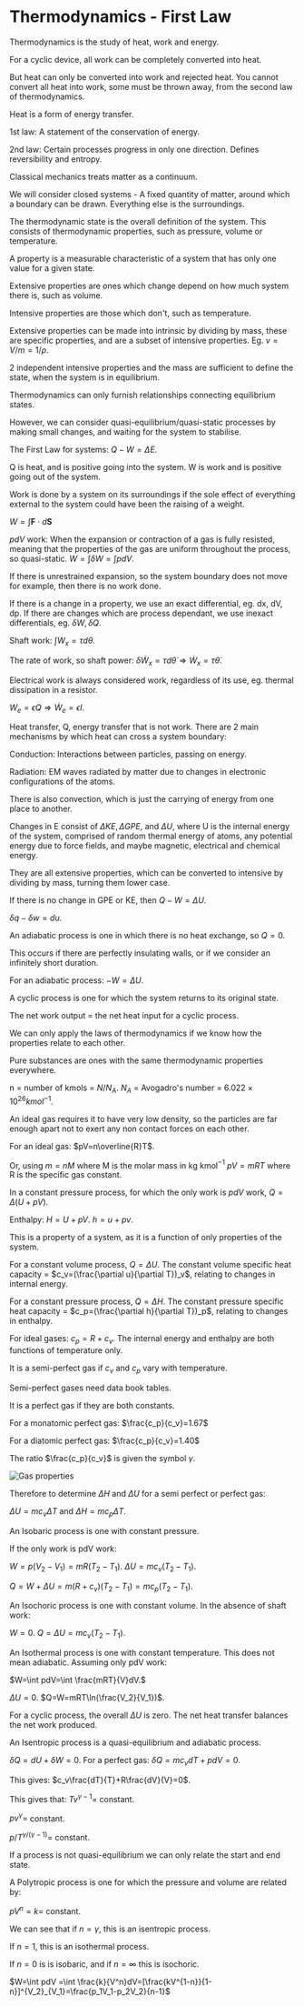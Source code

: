 # Thermodynamics - First Law

Thermodynamics is the study of heat, work and energy.

For a cyclic device, all work can be completely converted into heat.

But heat can only be converted into work and rejected heat. You cannot convert all heat into work, some must be thrown away, from the second law of thermodynamics.

Heat is a form of energy transfer.

1st law: A statement of the conservation of energy.

2nd law: Certain processes progress in only one direction. Defines reversibility and entropy.

Classical mechanics treats matter as a continuum.

We will consider closed systems - A fixed quantity of matter, around which a boundary can be drawn. Everything else is the surroundings.

The thermodynamic state is the overall definition of the system. This consists of thermodynamic properties, such as pressure, volume or temperature.

A property is a measurable characteristic of a system that has only one value for a given state.

Extensive properties are ones which change depend on how much system there is, such as volume.

Intensive properties are those which don't, such as temperature.

Extensive properties can be made into intrinsic by dividing by mass, these are specific properties, and are a subset of intensive properties. Eg. $v=V/m=1/\rho$.

2 independent intensive properties and the mass are sufficient to define the state, when the system is in equilibrium.

Thermodynamics can only furnish relationships connecting equilibrium states.

However, we can consider quasi-equilibrium/quasi-static processes by making small changes, and waiting for the system to stabilise.

The First Law for systems: $Q-W=\Delta E$.

Q is heat, and is positive going into the system. W is work and is positive going out of the system.

Work is done by a system on its surroundings if the sole effect of everything external to the system could have been the raising of a weight.

$W=\int \textbf{F}\cdot d\textbf{S}$

$pdV$ work: When the expansion or contraction of a gas is fully resisted, meaning that the properties of the gas are uniform throughout the process, so quasi-static. $W=\int \delta W=\int pdV$.

If there is unrestrained expansion, so the system boundary does not move for example, then there is no work done.

If there is a change in a property, we use an exact differential, eg. dx, dV, dp. If there are changes which are process dependant, we use inexact differentials, eg. $\delta W, \delta Q$.

Shaft work: $\int W_x=\tau d\theta$.

The rate of work, so shaft power: $\delta \dot{W}_x=\tau d\dot{\theta}\Rightarrow \dot{W}_x=\tau \dot{\theta}$.

Electrical work is always considered work, regardless of its use, eg. thermal dissipation in a resistor.

$W_e=\epsilon Q \Rightarrow \dot{W}_e=\epsilon I$.

Heat transfer, Q, energy transfer that is not work. There are 2 main mechanisms by which heat can cross a system boundary:

Conduction: Interactions between particles, passing on energy.

Radiation: EM waves radiated by matter due to changes in electronic configurations of the atoms.

There is also convection, which is just the carrying of energy from one place to another.

Changes in E consist of $\Delta KE, \Delta GPE,$ and $\Delta U$, where U is the internal energy of the system, comprised of random thermal energy of atoms, any potential energy due to force fields, and maybe magnetic, electrical and chemical energy.

They are all extensive properties, which can be converted to intensive by dividing by mass, turning them lower case.

If there is no change in GPE or KE, then $Q-W=\Delta U$.

$\delta q-\delta w=du$.

An adiabatic process is one in which there is no heat exchange, so $Q=0$.

This occurs if there are perfectly insulating walls, or if we consider an infinitely short duration.

For an adiabatic process: $-W=\Delta U$.

A cyclic process is one for which the system returns to its original state.

The net work output = the net heat input for a cyclic process.

We can only apply the laws of thermodynamics if we know how the properties relate to each other.

Pure substances are ones with the same thermodynamic properties everywhere.

n = number of kmols = $N/N_A$. 
$N_A$ = Avogadro's number = $6.022 \times 10^{26} kmol^{-1}$.

An ideal gas requires it to have very low density, so the particles are far enough apart not to exert any non contact forces on each other.

For an ideal gas: $pV=n\overline{R}T$.

Or, using $m=nM$ where M is the molar mass in kg kmol$^{-1}$ $pV=mRT$ where R is the specific gas constant.

In a constant pressure process, for which the only work is $pdV$ work, $Q=\Delta(U+pV)$.

Enthalpy: $H=U+pV$. $h=u+pv$.

This is a property of a system, as it is a function of only properties of the system.

For a constant volume process, $Q=\Delta U$. The constant volume specific heat capacity = $c_v=(\frac{\partial u}{\partial T})_v$, relating to changes in internal energy.

For a constant pressure process, $Q=\Delta H$. The constant pressure specific heat capacity = $c_p=(\frac{\partial h}{\partial T})_p$, relating to changes in enthalpy.

For ideal gases: $c_p=R+c_v$. The internal energy and enthalpy are both functions of temperature only.

It is a semi-perfect gas if $c_v$ and $c_p$ vary with temperature.

Semi-perfect gases need data book tables.

It is a perfect gas if they are both constants.

For a monatomic perfect gas: $\frac{c_p}{c_v}=1.67$

For a diatomic perfect gas: $\frac{c_p}{c_v}=1.40$

The ratio $\frac{c_p}{c_v}$ is given the symbol $\gamma$.

![Gas properties](gases.png)

Therefore to determine $\Delta H$ and $\Delta U$ for a semi perfect or perfect gas:

$\Delta U=mc_v\Delta T$ and $\Delta H=mc_p \Delta T$.

An Isobaric process is one with constant pressure.

If the only work is pdV work:

$W=p(V_2-V_1)=mR(T_2-T_1)$. $\Delta U=mc_v(T_2-T_1)$.

$Q=W+\Delta U=m(R+c_v)(T_2-T_1)=mc_p(T_2-T_1)$.

An Isochoric process is one with constant volume. In the absence of shaft work:

$W=0$. $Q=\Delta U=mc_v(T_2-T_1)$.

An Isothermal process is one with constant temperature. This does not mean adiabatic. Assuming only pdV work:

$W=\int pdV=\int \frac{mRT}{V}dV.$

$\Delta U=0$. $Q=W=mRT\ln(\frac{V_2}{V_1})$.

For a cyclic process, the overall $\Delta U$ is zero. The net heat transfer balances the net work produced.

An Isentropic process is a quasi-equilibrium and adiabatic process.

$\delta Q=dU+\delta W=0$. For a perfect gas: $\delta Q=mc_v dT+pdV=0$.

This gives: $c_v\frac{dT}{T}+R\frac{dV}{V}=0$.

This gives that: $Tv^{\gamma-1}=$ constant.

$pv^\gamma =$ constant.

$p/T^{\gamma/(\gamma-1)}=$ constant.

If a process is not quasi-equilibrium we can only relate the start and end state.

A Polytropic process is one for which the pressure and volume are related by:

$pV^n=k=$ constant.

We can see that if $n=\gamma$, this is an isentropic process.

If $n=1$, this is an isothermal process.

If $n=0$ is is isobaric, and if $n=\infty$ this is isochoric.

$W=\int pdV =\int \frac{k}{V^n}dV=[\frac{kV^{1-n}}{1-n}]^{V_2}_{V_1}=\frac{p_1V_1-p_2V_2}{n-1}$
